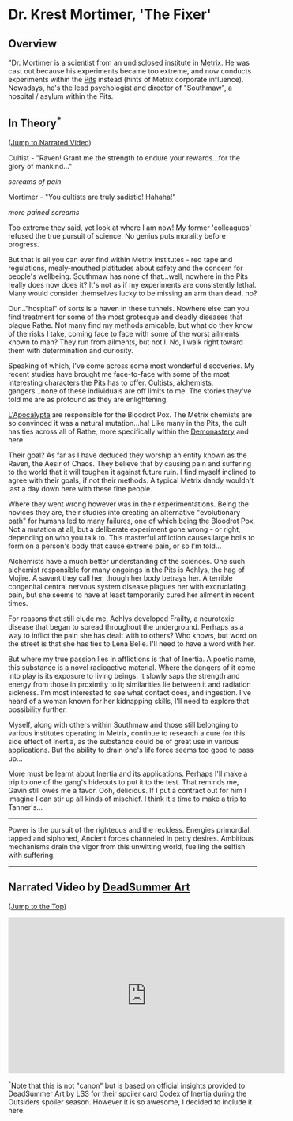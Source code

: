 # Dr. Krest Mortimer, 'The Fixer'

## Overview

"Dr. Mortimer is a scientist from an undisclosed institute in [Metrix](../world-of-rathe/metrix/metrix.md). He was cast out because his experiments became too extreme, and now conducts experiments within the [Pits](../world-of-rathe/pits/pits.md) instead (hints of Metrix corporate influence). Nowadays, he's the lead psychologist and director of "Southmaw", a hospital / asylum within the Pits.

## In Theory<sup>*</sup>

<p>
(<a href="#narrated-video-by-deadsummer-art">Jump to Narrated Video</a>)
</p>

Cultist - "Raven! Grant me the strength to endure your rewards...for the glory of mankind..."

_screams of pain_

Mortimer - "You cultists are truly sadistic! Hahaha!"

_more pained screams_

Too extreme they said, yet look at where I am now! My former 'colleagues' refused the true pursuit of science. No genius puts morality before progress.

But that is all you can ever find within Metrix institutes - red tape and regulations, mealy-mouthed platitudes about safety and the concern for people's wellbeing. Southmaw has none of that...well, nowhere in the Pits really does now does it? It's not as if my experiments are consistently lethal. Many would consider themselves lucky to be missing an arm than dead, no?

Our..."hospital" of sorts is a haven in these tunnels. Nowhere else can you find treatment for some of the most grotesque and deadly diseases that plague Rathe. Not many find my methods amicable, but what do they know of the risks I take, coming face to face with some of the worst ailments known to man? They run from ailments, but not I. No, I walk right toward them with determination and curiosity.

Speaking of which, I've come across some most wonderful discoveries. My recent studies have brought me face-to-face with some of the most interesting characters the Pits has to offer. Cultists, alchemists, gangers...none of these individuals are off limits to me. The stories they've told me are as profound as they are enlightening.

[L'Apocalypta](../world-of-rathe/pits/blackjacks-mercenary-group.md#lapocalypta) are responsible for the Bloodrot Pox. The Metrix chemists are so convinced it was a natural mutation...ha! Like many in the Pits, the cult has ties across all of Rathe, more specifically within the [Demonastery](../world-of-rathe/demonastery/demonastery.md) and here.

Their goal? As far as I have deduced they worship an entity known as the Raven, the Aesir of Chaos. They believe that by causing pain and suffering to the world that it will toughen it against future ruin. I find myself inclined to agree with their goals, if not their methods. A typical Metrix dandy wouldn't last a day down here with these fine people.

Where they went wrong however was in their experimentations. Being the novices they are, their studies into creating an alternative "evolutionary path" for humans led to many failures, one of which being the Bloodrot Pox. Not a mutation at all, but a deliberate experiment gone wrong - or right, depending on who you talk to. This masterful affliction causes large boils to form on a person's body that cause extreme pain, or so I'm told...

Alchemists have a much better understanding of the sciences. One such alchemist responsible for many ongoings in the Pits is Achlys, the hag of Mojire. A savant they call her, though her body betrays her. A terrible congenital central nervous system disease plagues her with excruciating pain, but she seems to have at least temporarily cured her ailment in recent times.

For reasons that still elude me, Achlys developed Frailty, a neurotoxic disease that began to spread throughout the underground. Perhaps as a way to inflict the pain she has dealt with to others? Who knows, but word on the street is that she has ties to Lena Belle. I'll need to have a word with her.

But where my true passion lies in afflictions is that of Inertia. A poetic name, this substance is a novel radioactive material. Where the dangers of it come into play is its exposure to living beings. It slowly saps the strength and energy from those in proximity to it; similarities lie between it and radiation sickness. I'm most interested to see what contact does, and ingestion. I've heard of a woman known for her kidnapping skills, I'll need to explore that possibility further.

Myself, along with others within Southmaw and those still belonging to various institutes operating in Metrix, continue to research a cure for this side effect of Inertia, as the substance could be of great use in various applications. But the ability to drain one's life force seems too good to pass up...

More must be learnt about Inertia and its applications. Perhaps I'll make a trip to one of the gang's hideouts to put it to the test. That reminds me, Gavin still owes me a favor. Ooh, delicious. If I put a contract out for him I imagine I can stir up all kinds of mischief. I think it's time to make a trip to Tanner's...

---

Power is the pursuit of the righteous and the reckless. Energies primordial, tapped and siphoned, Ancient forces channeled in petty desires. Ambitious mechanisms drain the vigor from this unwitting world, fuelling the selfish with suffering.

---

## Narrated Video by [DeadSummer Art](https://www.youtube.com/@DeadSummerArt)

<p>
(<a href="#in-theory">Jump to the Top</a>)
</p>

<div style="text-align: center;"><iframe width="560" height="315" src="https://www.youtube.com/embed/9ZNQrwFFsl0" title="YouTube video player" frameborder="0" allow="accelerometer; autoplay; clipboard-write; encrypted-media; gyroscope; picture-in-picture; web-share" allowfullscreen></iframe></div>

<sup>*</sup>Note that this is not "canon" but is based on official insights provided to DeadSummer Art by LSS for their spoiler card Codex of Inertia during the Outsiders spoiler season. However it is so awesome, I decided to include it here.
